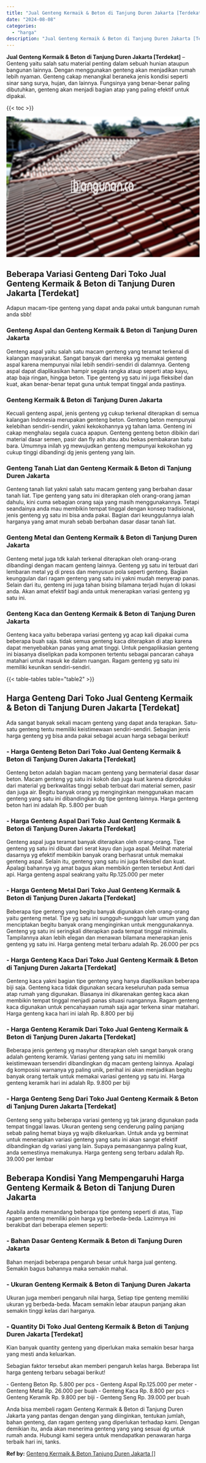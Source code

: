 ```yaml
---
title: "Jual Genteng Kermaik & Beton di Tanjung Duren Jakarta [Terdekat]"
date: "2024-08-08"
categories: 
  - "harga"
description: "Jual Genteng Kermaik & Beton di Tanjung Duren Jakarta [Terdekat]. Anda bisa membeli ragam Genteng Kermaik & Beton di Tanjung Duren Jakarta yang pantas dengan..."
---
```


**Jual Genteng Kermaik & Beton di Tanjung Duren Jakarta \[Terdekat\]** – Genteng yaitu salah satu material penting dalam sebuah hunian ataupun bangunan lainnya. Dengan menggunakan genteng akan menjadikan rumah lebih nyaman. Genteng cakap menangkal beraneka jenis kondisi seperti sinar sang surya, hujan, dan lainnya. Fungsinya yang benar-benar paling dibutuhkan, genteng akan menjadi bagian atap yang paling efektif untuk dipakai.

{{< toc >}}

![Jual Genteng Kermaik & Beton di Tanjung Duren Jakarta [Terdekat]](/images/genteng-minimalis-murah09.png)

## Beberapa Variasi Genteng Dari Toko Jual Genteng Kermaik & Beton di Tanjung Duren Jakarta \[Terdekat\]

Adapun macam-tipe genteng yang dapat anda pakai untuk bangunan rumah anda sbb!

### Genteng Aspal dan Genteng Kermaik & Beton di Tanjung Duren Jakarta

Genteng aspal yaitu salah satu macam genteng yang teramat terkenal di kalangan masyarakat. Sangat banyak dari mereka yg memakai genteng aspal karena mempunyai nilai lebih sendiri-sendiri di dalamnya. Genteng aspal dapat diaplikasikan hampir segala rangka ataup seperti atap kayu, atap baja ringan, hingga beton. Tipe genteng yg satu ini juga fleksibel dan kuat, akan benar-benar tepat guna untuk tempat tinggal anda pastinya.

### Genteng Kermaik & Beton di Tanjung Duren Jakarta

Kecuali genteng aspal, jenis genteng yg cukup terkenal diterapkan di semua kalangan Indonesia merupakan genteng beton. Genteng beton mempunyai kelebihan sendiri-sendiri, yakni kekokohannya yg tahan lama. Genteng ini cakap menghalau segala cuaca apapun. Genteng genteng beton dibikin dari material dasar semen, pasir dan fly ash atau abu bekas pembakaran batu bara. Umumnya inilah yg mewujudkan genteng mempunyai kekokohan yg cukup tinggi dibandingi dg jenis genteng yang lain.

### Genteng Tanah Liat dan Genteng Kermaik & Beton di Tanjung Duren Jakarta

Genteng tanah liat yakni salah satu macam genteng yang berbahan dasar tanah liat. Tipe genteng yang satu ini diterapkan oleh orang-orang jaman dahulu, kini cuma sebagian orang saja yang masih menggunakannya. Tetapi seandainya anda mau membikin tempat tinggal dengan konsep tradisional, jenis genteng yg satu ini bisa anda pakai. Bagian dari keunggulannya ialah harganya yang amat murah sebab berbahan dasar dasar tanah liat.

### Genteng Metal dan Genteng Kermaik & Beton di Tanjung Duren Jakarta

Genteng metal juga tdk kalah terkenal diterapkan oleh orang-orang dibandingi dengan macam genteng lainnya. Genteng yg satu ini terbuat dari lembaran metal yg di press dan menyusun pola seperti genteng. Bagian keunggulan dari ragam genteng yang satu ini yakni mudah menyerap panas. Selain dari itu, genteng ini juga tahan bising bilamana terjadi hujan di lokasi anda. Akan amat efektif bagi anda untuk menerapkan variasi genteng yg satu ini.

### Genteng Kaca dan Genteng Kermaik & Beton di Tanjung Duren Jakarta

Genteng kaca yaitu beberapa variasi genteng yg acap kali dipakai cuma beberapa buah saja. tidak semua genteng kaca diterapkan di atap karena dapat menyebabkan panas yang amat tinggi. Untuk pengaplikasian genteng ini biasanya diselipkan pada komponen tertentu sebagai pancaran cahaya matahari untuk masuk ke dalam ruangan. Ragam genteng yg satu ini memiliki keunikan sendiri-sendiri.

{{< table-tables table="table2" >}}

## Harga Genteng Dari Toko Jual Genteng Kermaik & Beton di Tanjung Duren Jakarta \[Terdekat\]

Ada sangat banyak sekali macam genteng yang dapat anda terapkan. Satu-satu genteng tentu memiliki keistimewaan sendiri-sendiri. Sebagian jenis harga genteng yg bisa anda pakai sebagai acuan harga sebagai berikut!

### \- Harga Genteng Beton Dari Toko Jual Genteng Kermaik & Beton di Tanjung Duren Jakarta \[Terdekat\]

Genteng beton adalah bagian macam genteng yang bermaterial dasar dasar beton. Macam genteng yg satu ini kokoh dan juga kuat karena diproduksi dari material yg berkwalitas tinggi sebab terbuat dari material semen, pasir dan juga air. Begitu banyak orang yg menginginkan menggunakan macam genteng yang satu ini dibandingkan dg tipe genteng lainnya. Harga genteng beton hari ini adalah Rp. 5.800 per buah

### \- Harga Genteng Aspal Dari Toko Jual Genteng Kermaik & Beton di Tanjung Duren Jakarta \[Terdekat\]

Genteng aspal juga teramat banyak diterapkan oleh orang-orang. Tipe genteng yg satu ini dibuat dari serat kayu dan juga aspal. Melihat material dasarnya yg efektif membikin banyak orang berhasrat untuk memakai genteng aspal. Selain itu, genteng yang satu ini juga fleksibel dan kuat. Apalagi bahannya yg amat bagus akan membikin genten tersebut Anti dari api. Harga genteng aspal seakrang yaitu Rp.125.000 per meter

### \- Harga Genteng Metal Dari Toko Jual Genteng Kermaik & Beton di Tanjung Duren Jakarta \[Terdekat\]

Beberapa tipe genteng yang begitu banyak digunakan oleh orang-orang yaitu genteng metal. Tipe yg satu ini sungguh-sungguh luar umum yang dan menciptakan begitu banyak orang menginginkan untuk menggunakannya. Genteng yg satu ini seringkali diterapkan pada tempat tinggal minimalis. Tampilannya akan lebih elegan dan menawan bilamana menerapkan jenis genteng yg satu ini. Harga genteng metal terbaru adalah Rp. 26.000 per pcs

### \- Harga Genteng Kaca Dari Toko Jual Genteng Kermaik & Beton di Tanjung Duren Jakarta \[Terdekat\]

Genteng kaca yakni bagian tipe genteng yang hanya diaplikasikan beberapa biji saja. Genteng kaca tidak digunakan secara keseluruhan pada semua atap rumah yang digunakan. Biasanya ini dikarenakan genteg kaca akan membikin tempat tinggal menjadi panas situasi ruangannya. Ragam genteng kaca digunakan untuk pencahayaan rumah saja agar terkena sinar matahari. Harga genteng kaca hari ini ialah Rp. 8.800 per biji

### \- Harga Genteng Keramik Dari Toko Jual Genteng Kermaik & Beton di Tanjung Duren Jakarta \[Terdekat\]

Beberapa jenis genteng yg masyhur diterapkan oleh sangat banyak orang adalah genteng keramik. Variasi genteng yang satu ini memiliki keistimewaan tersendiri dibandingkan dg macam genteng lainnya. Apalagi dg komposisi warnanya yg paling unik, perihal ini akan menjadikan begitu banyak orang tertaik untuk memakai variasi genteng yg satu ini. Harga genteng keramik hari ini adalah Rp. 9.800 per biji

### \- Harga Genteng Seng Dari Toko Jual Genteng Kermaik & Beton di Tanjung Duren Jakarta \[Terdekat\]

Genteng seng yaitu beberapa variasi genteng yg tak jarang digunakan pada tempat tinggal lawas. Ukuran genteng seng cenderung paling panjang sebab paling hemat biaya yg wajib dikeluarkan. Untuk anda yg berminat untuk menerapkan variasi genteng yang satu ini akan sangat efektif dibandingkan dg variasi yang lain. Supaya pemasangannya paling kuat, anda semestinya memakunya. Harga genteng seng terbaru adalah Rp. 39.000 per lembar

## Beberapa Kondisi Yang Mempengaruhi Harga Genteng Kermaik & Beton di Tanjung Duren Jakarta

Apabila anda memandang beberapa tipe genteng seperti di atas, Tiap ragam genteng memiliki poin harga yg berbeda-beda. Lazimnya ini berakibat dari beberapa elemen seperti:

### \- Bahan Dasar Genteng Kermaik & Beton di Tanjung Duren Jakarta

Bahan menjadi beberapa pengaruh besar untuk harga jual genteng. Semakin bagus bahannya maka semakin mahal.

### \- Ukuran Genteng Kermaik & Beton di Tanjung Duren Jakarta

Ukuran juga memberi pengaruh nilai harga, Setiap tipe genteng memiliki ukuran yg berbeda-beda. Macam semakin lebar ataupun panjang akan semakin tinggi kelas dari harganya.

### \- Quantity Di Toko Jual Genteng Kermaik & Beton di Tanjung Duren Jakarta \[Terdekat\]

Kian banyak quantity genteng yang diperlukan maka semakin besar harga yang mesti anda keluarkan.

Sebagian faktor tersebut akan memberi pengaruh kelas harga. Beberapa list harga genteng terbaru sebagai berikut!

\- Genteng Beton Rp. 5.800 per pcs - Genteng Aspal Rp.125.000 per meter - Genteng Metal Rp. 26.000 per buah - Genteng Kaca Rp. 8.800 per pcs - Genteng Keramik Rp. 9.800 per biji - Genteng Seng Rp. 39.000 per buah

Anda bisa membeli ragam Genteng Kermaik & Beton di Tanjung Duren Jakarta yang pantas dengan dengan yang diinginkan, tentukan jumlah, bahan genteng, dan ragam genteng yang diperlukan terhadap kami. Dengan demikian itu, anda akan menerima genteng yang yang sesuai dg untuk rumah anda. Hubungi kami segera untuk mendapatkan penawaran harga terbaik hari ini, tanks.

**Ref by:**  [Genteng Kermaik & Beton  Tanjung Duren Jakarta []](https://id.wikipedia.org/wiki/Genteng)
